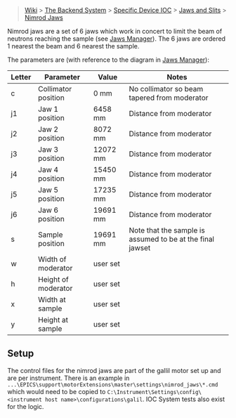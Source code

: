 > [Wiki](Home) > [The Backend System](The-Backend-System) > [Specific Device IOC](Specific-Device-IOC) > [Jaws and Slits](Jaws-and-slits) > [Nimrod Jaws](Nimrod-Jaws-Manager)

Nimrod jaws are a set of 6 jaws which work in concert to limit the beam of neutrons reaching the sample (see [Jaws Manager](Jaws-Managers)). The 6 jaws are ordered 1 nearest the beam and 6 nearest the sample. 

The parameters are (with reference to the diagram in [Jaws Manager](Jaws-Managers)):

Letter | Parameter | Value | Notes
--- | --------- | ----- | -----
c | Collimator position | 0 mm |  No collimator so beam tapered from moderator
j1 | Jaw 1 position | 6458 mm | Distance from moderator
j2 | Jaw 2 position | 8072 mm |  Distance from moderator
j3 | Jaw 3 position | 12072 mm |  Distance from moderator
j4 | Jaw 4 position | 15450 mm |  Distance from moderator
j5 | Jaw 5 position | 17235 mm |  Distance from moderator
j6 | Jaw 6 position | 19691 mm |  Distance from moderator
s | Sample position | 19691 mm | Note that the sample is assumed to be at the final jawset
w | Width of moderator | user set | 
h | Height of moderator | user set | 
x | Width at sample | user set |
y | Height at sample | user set |

## Setup

The control files for the nimrod jaws are part of the gallil motor set up and are per instrument. There is an example in `...\EPICS\support\motorExtensions\master\settings\nimrod_jaws\*.cmd` which would need to be copied to `C:\Instrument\Settings\config\<instrument host name>\configurations\galil`. IOC System tests also exist for the logic.
